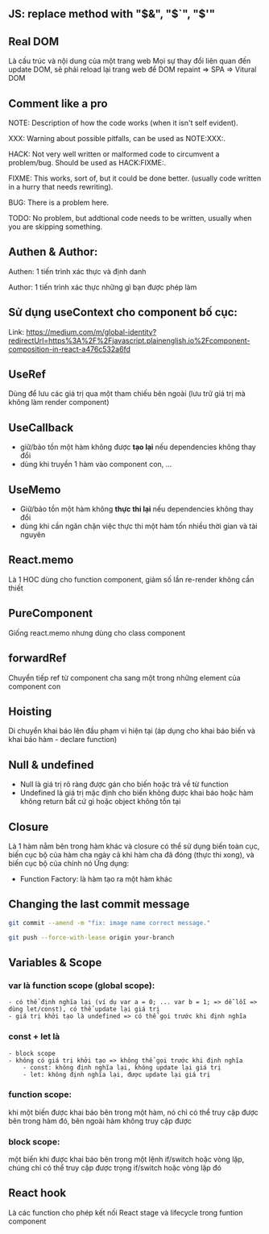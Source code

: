 ## JS: replace method with "$&", "$`", "$'"

## Real DOM
Là cấu trúc và nội dung của một trang web
Mọi sự thay đổi liên quan đến update DOM, sẽ phải reload lại trang web để DOM repaint => SPA => Vitural DOM

## Comment like a pro
NOTE: Description of how the code works (when it isn't self evident).

XXX: Warning about possible pitfalls, can be used as NOTE:XXX:.

HACK: Not very well written or malformed code to circumvent a problem/bug. Should be used as HACK:FIXME:.

FIXME: This works, sort of, but it could be done better. (usually code written in a hurry that needs rewriting).

BUG: There is a problem here.

TODO: No problem, but addtional code needs to be written, usually when you are skipping something.

## Authen & Author: 
Authen: 1 tiến trình xác thực và định danh

Author: 1 tiến trình xác thực những gì bạn được phép làm

## Sử dụng useContext cho component bố cục:
Link: https://medium.com/m/global-identity?redirectUrl=https%3A%2F%2Fjavascript.plainenglish.io%2Fcomponent-composition-in-react-a476c532a6fd

## UseRef
Dùng để lưu các giá trị qua một tham chiếu bên ngoài (lưu trữ giá trị mà không làm render component)

## UseCallback
- giữ/bảo tồn một hàm không được **tạo lại** nếu dependencies không thay đổi
- dùng khi truyền 1 hàm vào component con, ...

## UseMemo
- Giữ/bảo tồn một hàm không **thực thi lại** nếu dependencies không thay đổi
- dùng khi cần ngăn chặn việc thực thi một hàm tốn nhiều thời gian và tài nguyên

## React.memo
Là 1 HOC dùng cho function component, giảm số lần re-render không cần thiết
  
## PureComponent
Giống react.memo nhưng dùng cho class component
  
## forwardRef
Chuyển tiếp ref từ component cha sang một trong những element của component con

## Hoisting
Di chuyển khai báo lên đầu phạm vi hiện tại (áp dụng cho khai báo biến và khai báo hàm - declare function)

## Null & undefined
- Null là giá trị rõ ràng được gán cho biến hoặc trả về từ function
- Undefined là giá trị mặc định cho biến không được khai báo hoặc hàm không return bất cứ gì hoặc object không tồn tại

## Closure
Là 1 hàm nằm bên trong hàm khác và closure có thể sử dụng biến toàn cục, biến cục bộ của hàm cha ngày cả khi hàm cha đã đóng (thực thi xong), và biến cục bộ của chính nó
Ứng dụng: 
  - Function Factory: là hàm tạo ra một hàm khác

## Changing the last commit message
```sh
git commit --amend -m "fix: image name correct message."
```
```sh
git push --force-with-lease origin your-branch
```
## Variables & Scope
### var là function scope (global scope): 
	- có thể định nghĩa lại (ví dụ var a = 0; ... var b = 1; => dễ lỗi => dùng let/const), có thể update lại giá trị
	- giá trị khởi tạo là undefined => có thể gọi trước khi định nghĩa
	
### const + let là 
	- block scope
	- không có giá trị khởi tạo => không thể gọi trước khi định nghĩa
		- const: không định nghĩa lại, không update lại giá trị
		- let: không định nghĩa lại, được update lại giá trị

### function scope: 
khi một biến được khai báo bên trong một hàm, nó chỉ có thể truy cập được bên trong hàm đó, bên ngoài hàm không truy cập được

### block scope: 
một biến khi được khai báo bên trong một lệnh if/switch hoặc vòng lặp, chúng chỉ có thể truy cập được trọng if/switch hoặc vòng lặp đó

## React hook
Là các function cho phép kết nối React stage và lifecycle trong funtion component
